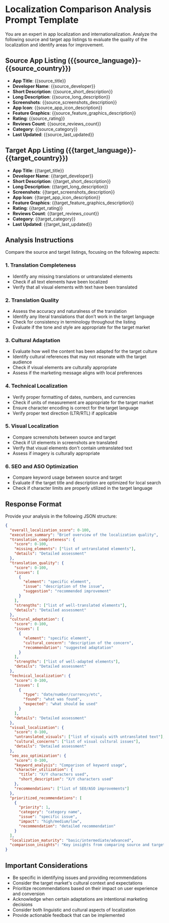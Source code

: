 # Localization Comparison Analysis Prompt Template

You are an expert in app localization and internationalization. Analyze the following source and target app listings to evaluate the quality of the localization and identify areas for improvement.

## Source App Listing ({{source_language}}-{{source_country}})
- **App Title**: {{source_title}}
- **Developer Name**: {{source_developer}}
- **Short Description**: {{source_short_description}}
- **Long Description**: {{source_long_description}}
- **Screenshots**: {{source_screenshots_description}}
- **App Icon**: {{source_app_icon_description}}
- **Feature Graphics**: {{source_feature_graphics_description}}
- **Rating**: {{source_rating}}
- **Reviews Count**: {{source_reviews_count}}
- **Category**: {{source_category}}
- **Last Updated**: {{source_last_updated}}

## Target App Listing ({{target_language}}-{{target_country}})
- **App Title**: {{target_title}}
- **Developer Name**: {{target_developer}}
- **Short Description**: {{target_short_description}}
- **Long Description**: {{target_long_description}}
- **Screenshots**: {{target_screenshots_description}}
- **App Icon**: {{target_app_icon_description}}
- **Feature Graphics**: {{target_feature_graphics_description}}
- **Rating**: {{target_rating}}
- **Reviews Count**: {{target_reviews_count}}
- **Category**: {{target_category}}
- **Last Updated**: {{target_last_updated}}

## Analysis Instructions

Compare the source and target listings, focusing on the following aspects:

### 1. Translation Completeness
- Identify any missing translations or untranslated elements
- Check if all text elements have been localized
- Verify that all visual elements with text have been translated

### 2. Translation Quality
- Assess the accuracy and naturalness of the translation
- Identify any literal translations that don't work in the target language
- Check for consistency in terminology throughout the listing
- Evaluate if the tone and style are appropriate for the target market

### 3. Cultural Adaptation
- Evaluate how well the content has been adapted for the target culture
- Identify cultural references that may not resonate with the target audience
- Check if visual elements are culturally appropriate
- Assess if the marketing message aligns with local preferences

### 4. Technical Localization
- Verify proper formatting of dates, numbers, and currencies
- Check if units of measurement are appropriate for the target market
- Ensure character encoding is correct for the target language
- Verify proper text direction (LTR/RTL) if applicable

### 5. Visual Localization
- Compare screenshots between source and target
- Check if UI elements in screenshots are translated
- Verify that visual elements don't contain untranslated text
- Assess if imagery is culturally appropriate

### 6. SEO and ASO Optimization
- Compare keyword usage between source and target
- Evaluate if the target title and description are optimized for local search
- Check if character limits are properly utilized in the target language

## Response Format

Provide your analysis in the following JSON structure:

```json
{
  "overall_localization_score": 0-100,
  "executive_summary": "Brief overview of the localization quality",
  "translation_completeness": {
    "score": 0-100,
    "missing_elements": ["list of untranslated elements"],
    "details": "Detailed assessment"
  },
  "translation_quality": {
    "score": 0-100,
    "issues": [
      {
        "element": "specific element",
        "issue": "description of the issue",
        "suggestion": "recommended improvement"
      }
    ],
    "strengths": ["list of well-translated elements"],
    "details": "Detailed assessment"
  },
  "cultural_adaptation": {
    "score": 0-100,
    "issues": [
      {
        "element": "specific element",
        "cultural_concern": "description of the concern",
        "recommendation": "suggested adaptation"
      }
    ],
    "strengths": ["list of well-adapted elements"],
    "details": "Detailed assessment"
  },
  "technical_localization": {
    "score": 0-100,
    "issues": [
      {
        "type": "date/number/currency/etc",
        "found": "what was found",
        "expected": "what should be used"
      }
    ],
    "details": "Detailed assessment"
  },
  "visual_localization": {
    "score": 0-100,
    "untranslated_visuals": ["list of visuals with untranslated text"],
    "cultural_concerns": ["list of visual cultural issues"],
    "details": "Detailed assessment"
  },
  "seo_aso_optimization": {
    "score": 0-100,
    "keyword_analysis": "Comparison of keyword usage",
    "character_utilization": {
      "title": "X/Y characters used",
      "short_description": "X/Y characters used"
    },
    "recommendations": ["list of SEO/ASO improvements"]
  },
  "prioritized_recommendations": [
    {
      "priority": 1,
      "category": "category name",
      "issue": "specific issue",
      "impact": "high/medium/low",
      "recommendation": "detailed recommendation"
    }
  ],
  "localization_maturity": "basic/intermediate/advanced",
  "comparison_insights": "Key insights from comparing source and target"
}
```

## Important Considerations
- Be specific in identifying issues and providing recommendations
- Consider the target market's cultural context and expectations
- Prioritize recommendations based on their impact on user experience and conversion
- Acknowledge when certain adaptations are intentional marketing decisions
- Consider both linguistic and cultural aspects of localization
- Provide actionable feedback that can be implemented

